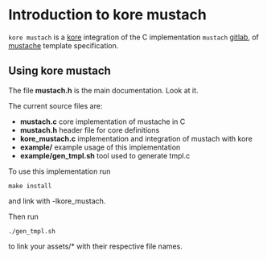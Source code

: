 # Introduction to kore mustach

`kore mustach` is a [kore](https://kore.io) integration of the C implementation
`mustach` [gitlab](https://gitlab.com/jobol/mustach), of [mustache](http://mustache.github.io "main site for mustache")
template specification.


## Using kore mustach

The file **mustach.h** is the main documentation. Look at it.

The current source files are:

- **mustach.c** core implementation of mustache in C
- **mustach.h** header file for core definitions
- **kore_mustach.c** implementation and integration of mustach with kore
- **example/** example usage of this implementation
- **example/gen_tmpl.sh** tool used to generate tmpl.c

To use this implementation run
```
make install
```
and link with -lkore_mustach.

Then run
```
./gen_tmpl.sh
```
to link your assets/* with their respective file names.
